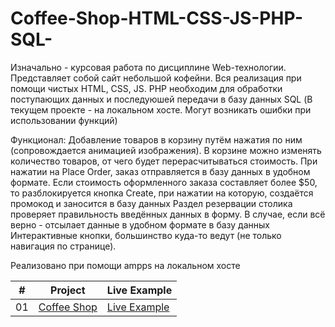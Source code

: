 # Coffee-Shop-HTML-CSS-JS-PHP-SQL-
Изначально - курсовая работа по дисциплине Web-технологии. Представляет собой сайт небольшой кофейни.  Вся реализация при помощи чистых HTML, CSS, JS. PHP необходим для обработки поступающих данных и последуюшей передачи в базу данных SQL (В текущем проекте - на локальном хосте. Могут возникать ошибки при использовании функций)

Функционал: 
Добавление товаров в корзину путём нажатия по ним (сопровождается анимацией изображения). 
В корзине можно изменять количество товаров, от чего будет перерасчитываться стоимость.
При нажатии на Place Order, заказ отправляется в базу данных в удобном формате.
Если стоимость оформленного заказа составляет более $50, то разблокируется кнопка Create, при нажатии на которую, создаётся промокод и заносится в базу данных
Раздел резервации столика проверяет правильность введённых данных в форму. В случае, если всё верно - отсылает данные в удобном формате в базу данных
Интерактивные кнопки, большинство куда-то ведут (не только навигация по странице).

Реализовано при помощи ampps на локальном хосте

|  #  | Project                                                                                                                     | Live Example                                                                         |
| :-: | --------------------------------------------------------------------------------------------------------------------------- | --------------------------------------------------------------------------------- |
| 01  | [Coffee Shop](https://github.com/Ready2BOOM/Coffee-Shop-HTML-CSS-JS-PHP-SQL-)                             | [Live Example](https://ready2boom.github.io/Coffee-Shop-HTML-CSS-JS-PHP-SQL-/)               |
